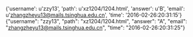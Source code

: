 {'username': u'zzy13', 'path': u'xz1204/1204.html', 'answer': u'B', 'email': u'zhangzheyu13@mails.tsinghua.edu.cn', 'time': '2016-02-26:20:31:15'}
{"username": "zzy13", "path": "xz1204/1204.html", "answer": "A", "email": "zhangzheyu13@mails.tsinghua.edu.cn", "time": "2016-02-26:20:31:25"}